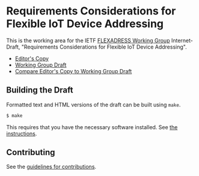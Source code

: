 # Requirements Considerations for Flexible IoT Device Addressing

This is the working area for the IETF [FLEXADRESS Working Group](https://datatracker.ietf.org/wg/flexadress/documents/) Internet-Draft, "Requirements Considerations for Flexible IoT Device Addressing".

* [Editor's Copy](https://kiranmak.github.io/draft-ietf-flexaddress-requirements/#go.draft-ietf-flexadress-requirements.html)
* [Working Group Draft](https://tools.ietf.org/html/draft-ietf-flexadress-requirements)
* [Compare Editor's Copy to Working Group Draft](https://kiranmak.github.io/draft-ietf-flexaddress-requirements/#go.draft-ietf-flexadress-requirements.diff)

## Building the Draft

Formatted text and HTML versions of the draft can be built using `make`.

```sh
$ make
```

This requires that you have the necessary software installed.  See
[the instructions](https://github.com/martinthomson/i-d-template/blob/master/doc/SETUP.md).


## Contributing

See the
[guidelines for contributions](https://github.com/kiranmak/draft-ietf-flexaddress-requirements/blob/main/CONTRIBUTING.md).
